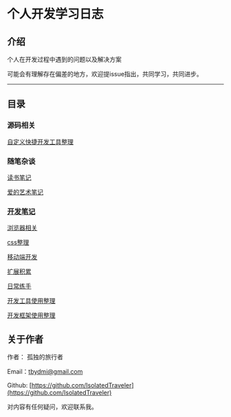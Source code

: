 # 个人开发学习日志

## 介绍

个人在开发过程中遇到的问题以及解决方案

可能会有理解存在偏差的地方，欢迎提issue指出，共同学习，共同进步。

---

## 目录

### 源码相关

[自定义快捷开发工具整理](https://github.com/IsolatedTraveler/DevTools)

### 随笔杂谈

[^_^]:
[读书笔记](./fragment/readBook.MarkDown)

[^_^]:
[爱的艺术笔记](./fragment/readBook/爱的艺术笔记.MarkDown)

### [开发笔记](./note/index.MarkDown)

[浏览器相关](./note/browser/index.MarkDown)

[css整理](./note/css/index.MarkDown)

[移动端开发](./note/mobile/index.MarkDown)

[扩展积累](./note/index.MarkDown)

[日常练手](./note/dev/index.MarkDown)

[开发工具使用整理](./tool/tool.MarkDown)

[开发框架使用整理](./note/iframe/index.MarkDown)

## 关于作者

作者： 孤独的旅行者

Email：tbydmi@gmail.com

Github: [https://github.com/IsolatedTraveler](https://github.com/IsolatedTraveler)

对内容有任何疑问，欢迎联系我。